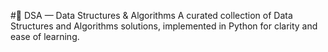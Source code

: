 #🚀 DSA — Data Structures & Algorithms
A curated collection of Data Structures and Algorithms solutions, implemented in Python for clarity and ease of learning.
